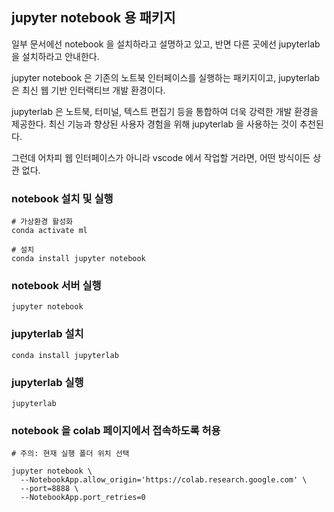 

## jupyter notebook 용 패키지

일부 문서에선 notebook 을 설치하라고 설명하고 있고, 반면 다른 곳에선 jupyterlab 을 설치하라고 안내한다.

jupyter notebook 은 기존의 노트북 인터페이스를 실행하는 패키지이고, jupyterlab 은 최신 웹 기반 인터랙티브 개발 환경이다.

jupyterlab 은 노트북, 터미널, 텍스트 편집기 등을 통합하여 더욱 강력한 개발 환경을 제공한다.
최신 기능과 향상된 사용자 경험을 위해 jupyterlab 을 사용하는 것이 추천된다.


그런데 어차피 웹 인터페이스가 아니라 vscode 에서 작업할 거라면, 어떤 방식이든 상관 없다.


### notebook 설치 및 실행

```
# 가상환경 활성화
conda activate ml

# 설치
conda install jupyter notebook
```

### notebook 서버 실행
```
jupyter notebook
```


### jupyterlab 설치
```
conda install jupyterlab
```


### jupyterlab 실행
```
jupyterlab
```

### notebook 을 colab 페이지에서 접속하도록 허용
```
# 주의: 현재 실행 폴더 위치 선택

jupyter notebook \
  --NotebookApp.allow_origin='https://colab.research.google.com' \
  --port=8888 \
  --NotebookApp.port_retries=0
```

